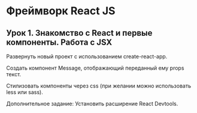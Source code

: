 # Фреймворк React JS

## Урок 1. Знакомство с React и первые компоненты. Работа с JSX

Развернуть новый проект с использованием create-react-app.

Создать компонент Message, отображающий переданный ему props текст.

Стилизовать компоненты через css (при желании можно использовать less или sass).

Дополнительное задание: Установить расширение React Devtools.
